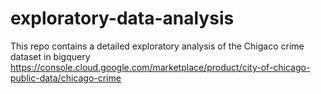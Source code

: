 # exploratory-data-analysis
This repo contains a detailed exploratory analysis of the Chigaco crime dataset in bigquery
https://console.cloud.google.com/marketplace/product/city-of-chicago-public-data/chicago-crime
